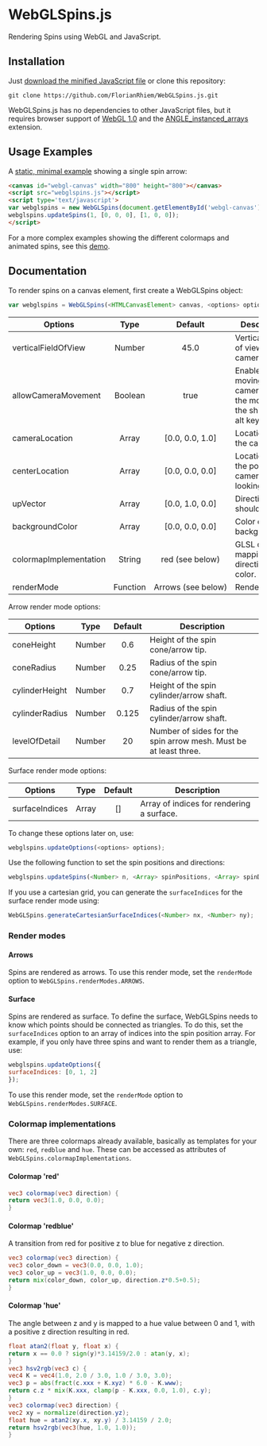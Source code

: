 # WebGLSpins.js
Rendering Spins using WebGL and JavaScript.

## Installation

Just [download the minified JavaScript file](https://raw.githubusercontent.com/FlorianRhiem/WebGLSpins.js/master/webglspins.min.js) or clone this repository:
```shell
git clone https://github.com/FlorianRhiem/WebGLSpins.js.git
```

WebGLSpins.js has no dependencies to other JavaScript files, but it requires browser support of [WebGL 1.0](https://www.khronos.org/webgl/) and the [ANGLE_instanced_arrays](http://www.khronos.org/registry/webgl/extensions/ANGLE_instanced_arrays/) extension.

## Usage Examples

A [static, minimal example](https://florianrhiem.github.io/WebGLSpins.js/examples/minimal.html) showing a single spin arrow:

```html
<canvas id="webgl-canvas" width="800" height="800"></canvas>
<script src="webglspins.js"></script>
<script type='text/javascript'>
var webglspins = new WebGLSpins(document.getElementById('webgl-canvas'));
webglspins.updateSpins(1, [0, 0, 0], [1, 0, 0]);
</script>
```

For a more complex examples showing the different colormaps and animated spins, see this [demo](https://florianrhiem.github.io/WebGLSpins.js/examples/demo.html).

## Documentation

To render spins on a canvas element, first create a WebGLSpins object:
```js
var webglspins = WebGLSpins(<HTMLCanvasElement> canvas, <options> options?);
```

| Options | Type | Default | Description |
|---|:-:|:-:|---|
| verticalFieldOfView | Number | 45.0 | Vertical field of view of camera. |
| allowCameraMovement | Boolean | true | Enable/Disable moving the camera using the mouse and the shift and alt keys. |
| cameraLocation | Array | [0.0, 0.0, 1.0] | Location of the camera. |
| centerLocation | Array | [0.0, 0.0, 0.0] | Location fo the point the camera is looking at. |
| upVector | Array | [0.0, 1.0, 0.0] | Direction that should be up. |
| backgroundColor | Array | [0.0, 0.0, 0.0] | Color of the background. |
| colormapImplementation | String | red&nbsp;(see&nbsp;below) | GLSL code for mapping spin direction to a color. |
| renderMode | Function | Arrows&nbsp;(see&nbsp;below) | Render mode. |

Arrow render mode options:

| Options | Type | Default | Description |
|---|:-:|:-:|---|
| coneHeight | Number | 0.6 | Height of the spin cone/arrow tip. |
| coneRadius | Number | 0.25 | Radius of the spin cone/arrow tip. |
| cylinderHeight | Number | 0.7 | Height of the spin cylinder/arrow shaft. |
| cylinderRadius | Number | 0.125 | Radius of the spin cylinder/arrow shaft. |
| levelOfDetail | Number | 20 | Number of sides for the spin arrow mesh. Must be at least three. |

Surface render mode options:

| Options | Type | Default | Description |
|---|:-:|:-:|---|
| surfaceIndices | Array | [] | Array of indices for rendering a surface. |

To change these options later on, use:
```js
webglspins.updateOptions(<options> options);
```

Use the following function to set the spin positions and directions:
```js
webglspins.updateSpins(<Number> n, <Array> spinPositions, <Array> spinDirections);
```

If you use a cartesian grid, you can generate the `surfaceIndices` for the surface render mode using:
```js
WebGLSpins.generateCartesianSurfaceIndices(<Number> nx, <Number> ny);
```

### Render modes

#### Arrows

Spins are rendered as arrows. To use this render mode, set the `renderMode` option to `WebGLSpins.renderModes.ARROWS`.

#### Surface

Spins are rendered as surface. To define the surface, WebGLSpins needs to know which points should be connected as triangles. To do this, set the `surfaceIndices` option to an array of indices into the spin position array. For example, if you only have three spins and want to render them as a triangle, use:
```js
webglspins.updateOptions({
surfaceIndices: [0, 1, 2]
});
```

To use this render mode, set the `renderMode` option to `WebGLSpins.renderModes.SURFACE`.

### Colormap implementations

There are three colormaps already available, basically as templates for your own: `red`, `redblue` and `hue`. These can be accessed as attributes of `WebGLSpins.colormapImplementations`.

#### Colormap 'red'
```glsl
vec3 colormap(vec3 direction) {
return vec3(1.0, 0.0, 0.0);
}
```

#### Colormap 'redblue'
A transition from red for positive z to blue for negative z direction.
```glsl
vec3 colormap(vec3 direction) {
vec3 color_down = vec3(0.0, 0.0, 1.0);
vec3 color_up = vec3(1.0, 0.0, 0.0);
return mix(color_down, color_up, direction.z*0.5+0.5);
}
```

#### Colormap 'hue'
The angle between z and y is mapped to a hue value between 0 and 1, with a positive z direction resulting in red.
```glsl
float atan2(float y, float x) {
return x == 0.0 ? sign(y)*3.14159/2.0 : atan(y, x);
}
vec3 hsv2rgb(vec3 c) {
vec4 K = vec4(1.0, 2.0 / 3.0, 1.0 / 3.0, 3.0);
vec3 p = abs(fract(c.xxx + K.xyz) * 6.0 - K.www);
return c.z * mix(K.xxx, clamp(p - K.xxx, 0.0, 1.0), c.y);
}
vec3 colormap(vec3 direction) {
vec2 xy = normalize(direction.yz);
float hue = atan2(xy.x, xy.y) / 3.14159 / 2.0;
return hsv2rgb(vec3(hue, 1.0, 1.0));
}
```
